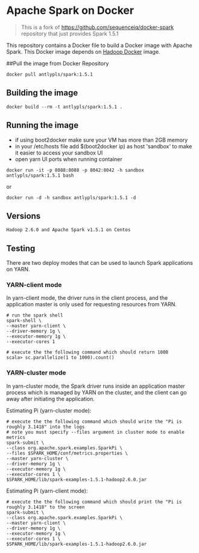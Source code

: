 Apache Spark on Docker
==========

> This is a fork of https://github.com/sequenceiq/docker-spark repository
> that just provides Spark 1.5.1

This repository contains a Docker file to build a Docker image with Apache Spark.
This Docker image depends on [Hadoop Docker](https://github.com/sequenceiq/hadoop-docker) image.

##Pull the image from Docker Repository
```
docker pull antlypls/spark:1.5.1
```

## Building the image
```
docker build --rm -t antlypls/spark:1.5.1 .
```

## Running the image

* if using boot2docker make sure your VM has more than 2GB memory
* in your /etc/hosts file add $(boot2docker ip) as host 'sandbox' to make it easier to access your sandbox UI
* open yarn UI ports when running container
```
docker run -it -p 8088:8088 -p 8042:8042 -h sandbox antlypls/spark:1.5.1 bash
```
or
```
docker run -d -h sandbox antlypls/spark:1.5.1 -d
```

## Versions
```
Hadoop 2.6.0 and Apache Spark v1.5.1 on Centos
```

## Testing

There are two deploy modes that can be used to launch Spark applications on YARN.

### YARN-client mode

In yarn-client mode, the driver runs in the client process, and the application master is only used for requesting resources from YARN.

```
# run the spark shell
spark-shell \
--master yarn-client \
--driver-memory 1g \
--executor-memory 1g \
--executor-cores 1

# execute the the following command which should return 1000
scala> sc.parallelize(1 to 1000).count()
```
### YARN-cluster mode

In yarn-cluster mode, the Spark driver runs inside an application master process which is managed by YARN on the cluster, and the client can go away after initiating the application.

Estimating Pi (yarn-cluster mode):

```
# execute the the following command which should write the "Pi is roughly 3.1418" into the logs
# note you must specify --files argument in cluster mode to enable metrics
spark-submit \
--class org.apache.spark.examples.SparkPi \
--files $SPARK_HOME/conf/metrics.properties \
--master yarn-cluster \
--driver-memory 1g \
--executor-memory 1g \
--executor-cores 1 \
$SPARK_HOME/lib/spark-examples-1.5.1-hadoop2.6.0.jar
```

Estimating Pi (yarn-client mode):

```
# execute the the following command which should print the "Pi is roughly 3.1418" to the screen
spark-submit \
--class org.apache.spark.examples.SparkPi \
--master yarn-client \
--driver-memory 1g \
--executor-memory 1g \
--executor-cores 1 \
$SPARK_HOME/lib/spark-examples-1.5.1-hadoop2.6.0.jar
```
